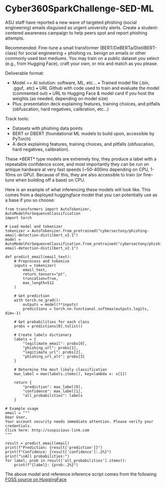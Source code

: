 # Cyber360SparkChallenge-SED-ML



ASU staff have reported a new wave of targeted phishing (social engineering) emails disguised as urgent university alerts. Create a student-centered awareness campaign to help peers spot and report phishing attempts.

Recommended: Fine-tune a small transformer (BERT/DeBERTa/DistilBERT-class) for social engineering + phishing vs. benign on emails or other commonly used text mediums. You may train on a public dataset you select (e.g., from Hugging Face), craft your own, or mix and match as you please.

Deliverable format:
- Model == AI solution: software, ML, etc…
            ▪ Trained model file (.bin, .gguf, .etc)
            ▪ URL Github with code used to train and evaluate the model (commented out)
            ▪ URL to Hugging Face & model card if you host the weights.(as needed, depending on model size)
- Plus: presentation deck explaining features, training choices, and pitfalls (obfuscation, hard negatives, calibration, etc...)



Track tools:
- Datasets with phishing data points
- BERT or DBERT (foundational ML models to build upon, accessible by PyTorch)
- A deck explaining features, training choices, and pitfalls (obfuscation, hard negatives, calibration).



These \*BERT\* type models are extremely tiny, they produce a label with a repeatable confidence score, and most importantly they can be run on antique hardware at very fast speeds (~50-400ms depending on CPU, 1-10ms on GPU). Because of this, they are also accessible to train (or fine-tune when building off a base) on CPU.


Here is an example of what inferencing these models will look like. This comes from a deployed huggingface model that you can potentially use as a base if you so choose:

```
from transformers import AutoTokenizer, AutoModelForSequenceClassification
import torch

# Load model and tokenizer
tokenizer = AutoTokenizer.from_pretrained("cybersectony/phishing-email-detection-distilbert_v2.1")
model = AutoModelForSequenceClassification.from_pretrained("cybersectony/phishing-email-detection-distilbert_v2.1")

def predict_email(email_text):
    # Preprocess and tokenize
    inputs = tokenizer(
        email_text,
        return_tensors="pt",
        truncation=True,
        max_length=512
    )

    # Get prediction
    with torch.no_grad():
        outputs = model(**inputs)
        predictions = torch.nn.functional.softmax(outputs.logits, dim=-1)

    # Get probabilities for each class
    probs = predictions[0].tolist()

    # Create labels dictionary
    labels = {
        "legitimate_email": probs[0],
        "phishing_url": probs[1],
        "legitimate_url": probs[2],
        "phishing_url_alt": probs[3]
    }

    # Determine the most likely classification
    max_label = max(labels.items(), key=lambda x: x[1])

    return {
        "prediction": max_label[0],
        "confidence": max_label[1],
        "all_probabilities": labels
    }

# Example usage
email = """
Dear User,
Your account security needs immediate attention. Please verify your credentials.
Click here: http://suspicious-link.com
"""

result = predict_email(email)
print(f"Prediction: {result['prediction']}")
print(f"Confidence: {result['confidence']:.2%}")
print("\nAll probabilities:")
for label, prob in result['all_probabilities'].items():
    print(f"{label}: {prob:.2%}")
```
The above model and reference inference script comes from the following [FOSS source on HuggingFace](https://huggingface.co/cybersectony/phishing-email-detection-distilbert_v2.1)



